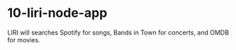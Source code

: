# 10-liri-node-app
LIRI will searches Spotify for songs, Bands in Town for concerts, and OMDB for movies.
